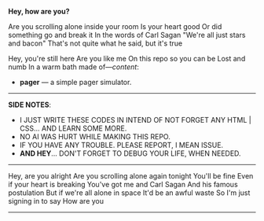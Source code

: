 **Hey, how are you?**

Are you scrolling alone inside your room
Is your heart good
Or did something go and break it
In the words of Carl Sagan
"We're all just stars and bacon"
That's not quite what he said, but it's true

Hey, you're still here
Are you like me
On this repo so you can be
Lost and numb
In a warm bath made of—*content*:
- **pager** — a simple pager simulator.

---

**SIDE NOTES**:
- I JUST WRITE THESE CODES IN INTEND OF NOT FORGET ANY HTML | CSS... AND LEARN SOME MORE.
- NO AI WAS HURT WHILE MAKING THIS REPO.
- IF YOU HAVE ANY TROUBLE. PLEASE REPORT, I MEAN ISSUE. 
- **AND HEY**... DON'T FORGET TO DEBUG YOUR LIFE, WHEN NEEDED.
---

Hey, are you alright
Are you scrolling alone again tonight
You'll be fine
Even if your heart is breaking
You've got me and Carl Sagan
And his famous postulation
But if we're all alone in space
It'd be an awful waste
So I'm just signing in to say
How are you

---